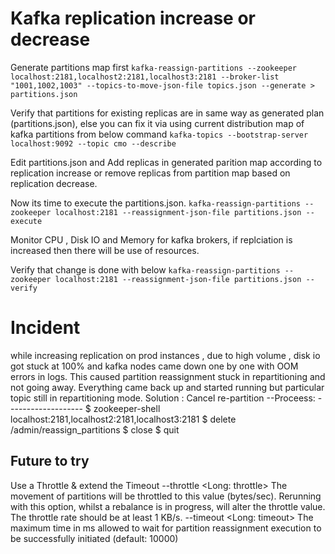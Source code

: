 # Kafka replication increase or decrease

 Generate partitions map first
`kafka-reassign-partitions --zookeeper localhost:2181,localhost2:2181,localhost3:2181 --broker-list "1001,1002,1003" --topics-to-move-json-file topics.json --generate > partitions.json`


Verify that partitions for existing replicas are in same way as generated plan (partitions.json), else you can fix it via using current distribution map of kafka partitions from below command
`kafka-topics --bootstrap-server localhost:9092 --topic cmo --describe`

Edit partitions.json and Add replicas in generated parition map according to replication increase or remove replicas from partition map based on replication decrease.

Now its time to execute the partitions.json.
`kafka-reassign-partitions --zookeeper localhost:2181 --reassignment-json-file partitions.json --execute`

Monitor CPU , Disk IO and Memory for kafka brokers, if replciation is increased then there will be use of resources.

Verify that change is done with below
`kafka-reassign-partitions --zookeeper localhost:2181 --reassignment-json-file partitions.json --verify`


# Incident
while increasing replication on prod instances , due to high volume , disk io got stuck at 100% and kafka nodes came down one by one with OOM errors in logs.
This caused partition reassignment stuck in repartitioning and not going away. Everything came back up and started running but particular topic still in repartitioning mode.
Solution : Cancel re-partition
--Proceess: -------------------
$ zookeeper-shell localhost:2181,localhost2:2181,localhost3:2181
$ delete /admin/reassign_partitions
$ close
$ quit

Future to try
-------------
Use a Throttle & extend the Timeout
--throttle <Long: throttle>            The movement of partitions will be
                                         throttled to this value (bytes/sec).
                                         Rerunning with this option, whilst a
                                         rebalance is in progress, will alter
                                         the throttle value. The throttle
                                         rate should be at least 1 KB/s.
--timeout <Long: timeout>              The maximum time in ms allowed to wait
                                         for partition reassignment execution
                                         to be successfully initiated
                                         (default: 10000)
